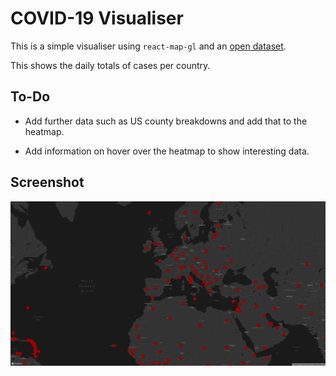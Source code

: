 # COVID-19 Visualiser

This is a simple visualiser using `react-map-gl` and an [open dataset](https://corona.lmao.ninja/v2/countries).

This shows the daily totals of cases per country.

## To-Do

- Add further data such as US county breakdowns and add that to the heatmap.

- Add information on hover over the heatmap to show interesting data.

## Screenshot

!['Image of COVID-19 Visualiser'](./public/screenshot.png)
